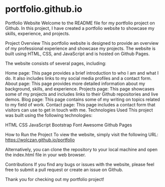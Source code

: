 # portfolio.github.io
Portfolio Website
Welcome to the README file for my portfolio project on Github.
In this project, I have created a portfolio website to showcase my skills, experience, and projects.

Project Overview This portfolio website is designed to provide an overview of my professional experience and showcase my projects. The website is built using HTML, CSS, and JavaScript and is hosted on Github Pages.

The website consists of several pages, including:

Home page: This page provides a brief introduction to who I am and what I do. It also includes links to my social media profiles and a contact form. About page: This page provides more detailed information about my background, skills, and experience. Projects page: This page showcases some of my projects and includes links to their Github repositories and live demos. Blog page: This page contains some of my writing on topics related to my field of work. Contact page: This page includes a contact form that visitors can use to get in touch with me. Technologies Used This project was built using the following technologies:

HTML CSS JavaScript Bootstrap Font Awesome Github Pages

How to Run the Project To view the website, simply visit the following URL: https://wolczan.github.io/portfolio

Alternatively, you can clone the repository to your local machine and open the index.html file in your web browser.

Contributions If you find any bugs or issues with the website, please feel free to submit a pull request or create an issue on Github.

Thank you for checking out my portfolio project!
